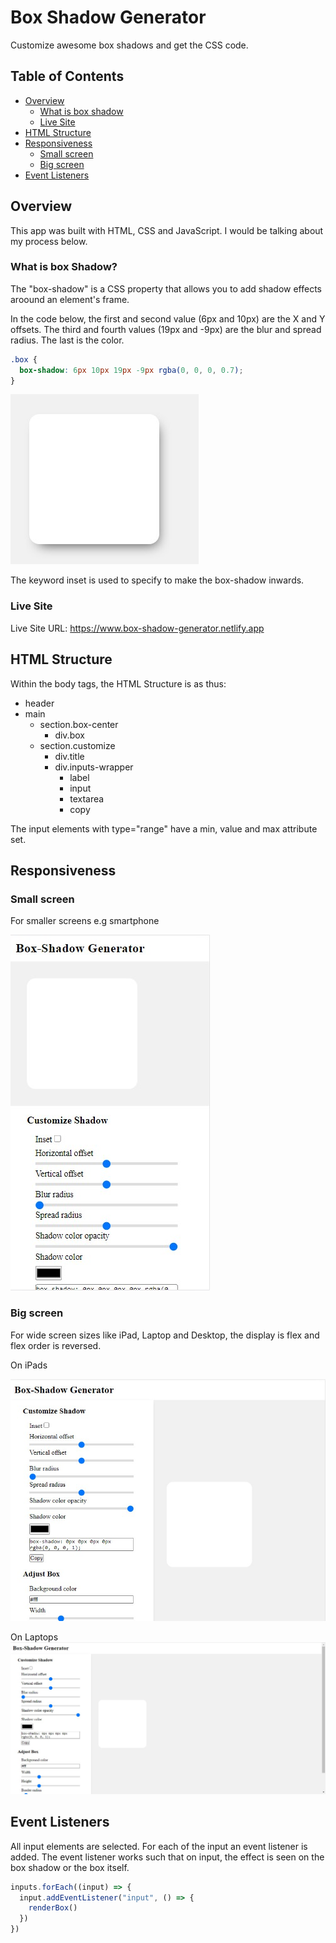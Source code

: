# Box Shadow Generator

Customize awesome box shadows and get the CSS code.

## Table of Contents

- [Overview](#overview)
  - [What is box shadow](#what-is-box-shadow)
  - [Live Site](#live-site)
- [HTML Structure](#html-structure)
- [Responsiveness](#responsiveness)
  - [Small screen](#small-screen)
  - [Big screen](#big-screen)
- [Event Listeners](#event-listeners)

## Overview

This app was built with HTML, CSS and JavaScript.
I would be talking about my process below.

### What is box Shadow?

The "box-shadow" is a CSS property that allows you to add shadow effects aroound an element's frame.

In the code below, the first and second value (6px and 10px) are the X and Y offsets. The third and fourth values (19px and -9px) are the blur and spread radius. The last is the color.

```css
.box {
  box-shadow: 6px 10px 19px -9px rgba(0, 0, 0, 0.7);
}
```

![](./screenshots/css%20result.jpg)

The keyword inset is used to specify to make the box-shadow inwards.

### Live Site

Live Site URL: https://www.box-shadow-generator.netlify.app

## HTML Structure

Within the body tags, the HTML Structure is as thus:

- header
- main
  - section.box-center
    - div.box
  - section.customize
    - div.title
    - div.inputs-wrapper
      - label
      - input
      - textarea
      - copy

The input elements with type="range" have a min, value and max attribute set.

## Responsiveness

### Small screen

For smaller screens e.g smartphone

![](./screenshots/mobile.jpg)

### Big screen

For wide screen sizes like iPad, Laptop and Desktop, the display is flex and flex order is reversed.

On iPads

![](./screenshots/ipad.jpg)

On Laptops
![](./screenshots/laptop.jpg)

## Event Listeners

All input elements are selected. For each of the input an event listener is added. The event listener works such that on input, the effect is seen on the box shadow or the box itself.

```js
inputs.forEach((input) => {
  input.addEventListener("input", () => {
    renderBox()
  })
})
```
